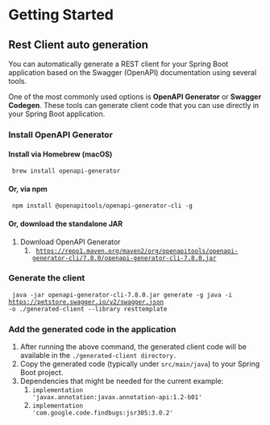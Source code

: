 # Getting Started

## Rest Client auto generation

You can automatically generate a REST client for your Spring Boot application based on the Swagger (OpenAPI) documentation
using several tools. 

One of the most commonly used options is **OpenAPI Generator** or **Swagger Codegen**. 
These tools can generate client code that you can use directly in your Spring Boot application.

### Install OpenAPI Generator

#### Install via Homebrew (macOS)
<code> brew install openapi-generator </code>

#### Or, via npm
<code> npm install @openapitools/openapi-generator-cli -g </code>

#### Or, download the standalone JAR
1. Download OpenAPI Generator
   1. <code> https://repo1.maven.org/maven2/org/openapitools/openapi-generator-cli/7.8.0/openapi-generator-cli-7.8.0.jar </code>

### Generate the client
<code> java -jar openapi-generator-cli-7.8.0.jar generate -g java -i https://petstore.swagger.io/v2/swagger.json -o ./generated-client --library resttemplate </code>

### Add the generated code in the application
1. After running the above command, the generated client code will be available in the <code>./generated-client directory.</code>
1. Copy the generated code (typically under <code>src/main/java</code>) to your Spring Boot project.
2. Dependencies that might be needed for the current example:
   1. <code>implementation 'javax.annotation:javax.annotation-api:1.2-b01'</code>
   2. <code>implementation 'com.google.code.findbugs:jsr305:3.0.2'</code>